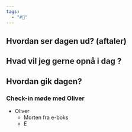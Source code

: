 ```yaml
---
tags:
  - "#📅"
---
```

## Hvordan ser dagen ud? (aftaler)


## Hvad vil jeg gerne opnå i dag ?


## Hvordan gik dagen?
### Check-in møde med Oliver 
* Oliver 
	* Morten fra e-boks
	* E
### 